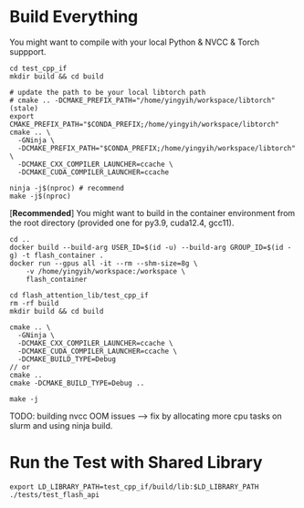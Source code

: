 # Build Everything
You might want to compile with your local Python & NVCC & Torch suppport.
```
cd test_cpp_if
mkdir build && cd build

# update the path to be your local libtorch path
# cmake .. -DCMAKE_PREFIX_PATH="/home/yingyih/workspace/libtorch" (stale)
export CMAKE_PREFIX_PATH="$CONDA_PREFIX;/home/yingyih/workspace/libtorch"
cmake .. \
  -GNinja \
  -DCMAKE_PREFIX_PATH="$CONDA_PREFIX;/home/yingyih/workspace/libtorch" \
  -DCMAKE_CXX_COMPILER_LAUNCHER=ccache \
  -DCMAKE_CUDA_COMPILER_LAUNCHER=ccache

ninja -j$(nproc) # recommend
make -j$(nproc)
```
[**Recommended**] You might want to build in the container environment from the root directory (provided one for py3.9, cuda12.4, gcc11).
```
cd ..
docker build --build-arg USER_ID=$(id -u) --build-arg GROUP_ID=$(id -g) -t flash_container .
docker run --gpus all -it --rm --shm-size=8g \
    -v /home/yingyih/workspace:/workspace \
    flash_container

cd flash_attention_lib/test_cpp_if
rm -rf build
mkdir build && cd build

cmake .. \
  -GNinja \
  -DCMAKE_CXX_COMPILER_LAUNCHER=ccache \
  -DCMAKE_CUDA_COMPILER_LAUNCHER=ccache \
  -DCMAKE_BUILD_TYPE=Debug 
// or
cmake ..
cmake -DCMAKE_BUILD_TYPE=Debug ..

make -j
```

TODO: building nvcc OOM issues --> fix by allocating more cpu tasks on slurm and using ninja build.

# Run the Test with Shared Library
```
export LD_LIBRARY_PATH=test_cpp_if/build/lib:$LD_LIBRARY_PATH
./tests/test_flash_api
```